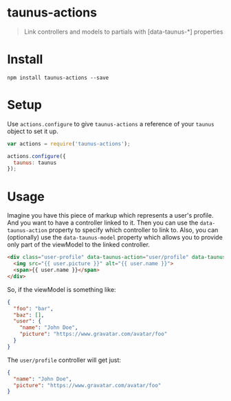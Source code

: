 # taunus-actions

> Link controllers and models to partials with [data-taunus-*] properties

# Install

```shell
npm install taunus-actions --save
```

# Setup

Use `actions.configure` to give `taunus-actions` a reference of your `taunus` object to set it up.

```js
var actions = require('taunus-actions');

actions.configure({
  taunus: taunus
});
```

# Usage

Imagine you have this piece of markup which represents a user's profile. And you want to have a controller linked to it. Then you can use the `data-taunus-action` property to specify which controller to link to. Also, you can (optionally) use the `data-taunus-model` property which allows you to provide only part of the viewModel to the linked controller.

```html
<div class="user-profile" data-taunus-action="user/profile" data-taunus-model="user">
  <img src="{{ user.picture }}" alt="{{ user.name }}">
  <span>{{ user.name }}</span>
</div>
```

So, if the viewModel is something like:
```json
{
  "foo": "bar",
  "baz": [],
  "user": {
    "name": "John Doe",
    "picture": "https://www.gravatar.com/avatar/foo"
  }
}
```

The `user/profile` controller will get just:
```json
{
  "name": "John Doe",
  "picture": "https://www.gravatar.com/avatar/foo"
}
```
